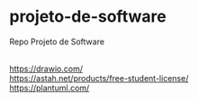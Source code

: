 # projeto-de-software
Repo Projeto de Software

<br>https://drawio.com/
<br>https://astah.net/products/free-student-license/
<br>https://plantuml.com/

